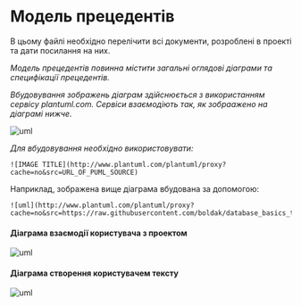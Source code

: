 # Модель прецедентів

В цьому файлі необхідно перелічити всі документи, розроблені в проекті та дати посилання на них.

*Модель прецедентів повинна містити загальні оглядові діаграми та специфікації прецедентів.*

*Вбудовування зображень діаграм здійснюється з використанням сервісу plantuml.com. Сервіси взаємодіють так, як зобраажено на діаграмі нижче.*

![uml](https://raw.githubusercontent.com/DanilPidhainyi/obd_project/master/src/uml/uml1.puml)

*Для вбудовування необхідно використовувати:*
```
![IMAGE TITLE](http://www.plantuml.com/plantuml/proxy?cache=no&src=URL_OF_PUML_SOURCE)
```
Наприклад, зображена вище діаграма вбудована за допомогою:
```
![uml](http://www.plantuml.com/plantuml/proxy?cache=no&src=https://raw.githubusercontent.com/boldak/database_basics_template/master/src/uml/example.puml)
```
#### Діаграма взаємодії користувача з проектом

![uml](http://www.plantuml.com/plantuml/proxy?cache=no&src=https://raw.githubusercontent.com/DanilPidhainyi/obd_project/master/src/uml/user_project.uml)

#### Діаграма створення користувачем тексту
![uml](http://www.plantuml.com/plantuml/proxy?cache=no&src=https://raw.githubusercontent.com/DanilPidhainyi/obd_project/master/src/uml/make_a_text.uml)
